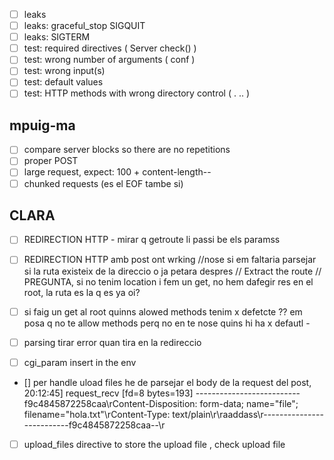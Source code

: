 - [ ] leaks
- [ ] leaks: graceful\_stop SIGQUIT
- [ ] leaks: SIGTERM
- [ ] test: required directives ( Server check() )
- [ ] test: wrong number of arguments ( conf )
- [ ] test: wrong input(s)
- [ ] test: default values
- [ ] test: HTTP methods with wrong directory control ( . .. )

## mpuig-ma

- [ ] compare server blocks so there are no repetitions
- [ ] proper POST
- [ ] large request, expect: 100 + content-length--
- [ ] chunked requests (es el EOF tambe si)

## CLARA

- [ ] REDIRECTION HTTP - mirar q getroute li passi be els paramss
- [ ] REDIRECTION HTTP amb post ont wrking
	//nose si em faltaria parsejar si la ruta existeix de la direccio o ja petara despres
    // Extract the route
    	// PREGUNTA, si no tenim location i fem un get, no hem dafegir res en el root, la ruta es la q es ya oi?

- [ ] si faig un get al root quinns alowed methods tenim x defetcte ?? em posa q no te allow methods perq no en te nose quins hi ha x defautl - 
- [ ] parsing tirar error quan tira en la redireccio
- [ ] cgi_param insert in the env
- [] per handle uload files he de parsejar el body de la request del post, 20:12:45] request_recv [fd=8 bytes=193]
--------------------------f9c4845872258caa\rContent-Disposition: form-data; name="file"; filename="hola.txt"\rContent-Type: text/plain\r\raaddass\r--------------------------f9c4845872258caa--\r
- [ ] upload\_files directive to store the upload file , check upload file

